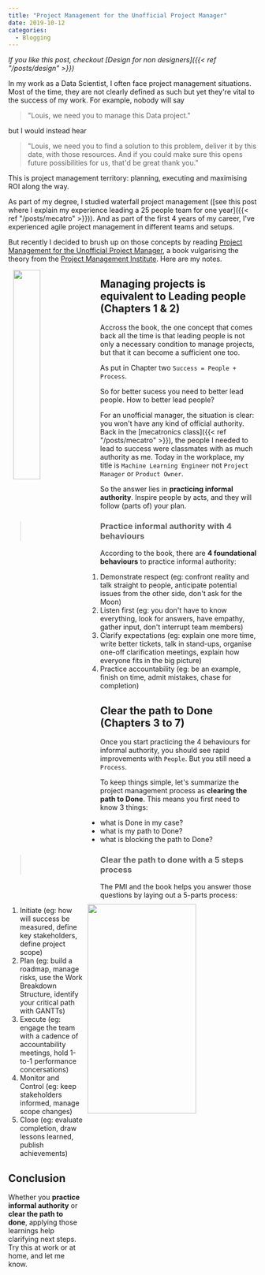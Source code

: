 ```yaml
---
title: "Project Management for the Unofficial Project Manager"
date: 2019-10-12
categories:
  - Blogging
---
```


*If you like this post, checkout [Design for non designers]({{< ref "/posts/design" >}})*

In my work as a Data Scientist, I often face project management situations. Most of the time, they are not clearly defined as such but yet they're vital to the success of my work. For example, nobody will say

> "Louis, we need you to manage this Data project."

but I would instead hear

> "Louis, we need you to find a solution to this problem, deliver it by this date, with those resources. And if you could make sure this opens future possibilities for us, that'd be great thank you."

This is project management territory: planning, executing and maximising ROI along the way.

As part of my degree, I studied waterfall project management ([see this post where I explain my experience leading a 25 people team for one year]({{< ref "/posts/mecatro" >}})). And as part of the first 4 years of my career, I've experienced agile project management in different teams and setups.

But recently I decided to brush up on those concepts by reading [Project Management for the Unofficial Project Manager](https://www.goodreads.com/book/show/22859860-project-management-for-the-unofficial-project-manager), a book vulgarising the theory from the [Project Management Institute](https://www.pmi.org/). Here are my notes.

<img src="https://images-na.ssl-images-amazon.com/images/I/81RGtC920EL.jpg"  width="33%" height="33%" style="float: left; margin: 0 2%;">

## Managing projects is equivalent to Leading people (Chapters 1 & 2)

Accross the book, the one concept that comes back all the time is that leading people is not only a necessary condition to manage projects, but that it can become a sufficient one too.

As put in Chapter two `Success = People + Process`.

So for better sucess you need to better lead people. How to better lead people?

For an unofficial manager, the situation is clear: you won't have any kind of official authority. Back in the [mecatronics class]({{< ref "/posts/mecatro" >}}), the people I needed to lead to success were classmates with as much authority as me. Today in the workplace, my title is `Machine Learning Engineer` not `Project Manager` or `Product Owner`.

So the answer lies in **practicing informal authority**. Inspire people by acts, and they will follow (parts of) your plan.

> ### Practice informal authority with 4 behaviours

According to the book, there are **4 foundational behaviours** to practice informal authority:

1. Demonstrate respect (eg: confront reality and talk straight to people, anticipate potential issues from the other side, don't ask for the Moon)
1. Listen first (eg: you don't have to know everything, look for answers, have empathy, gather input, don't interrupt team members)
1. Clarify expectations (eg: explain one more time, write better tickets, talk in stand-ups, organise one-off clarification meetings, explain how everyone fits in the big picture)
1. Practice accountability (eg: be an example, finish on time, admit mistakes, chase for completion)

<img src="https://www.pmi.org/-/media/pmi/other-images/logos/pmi_logo_ogshare.png?v=a5703389-c37e-4aee-9aad-b7540f5c6c54"  width="66%" height="33%" style="float: right; margin: 0 2%;">

## Clear the path to Done (Chapters 3 to 7)

Once you start practicing the 4 behaviours for informal authority, you should see rapid improvements with `People`. But you still need a `Process`.

To keep things simple, let's summarize the project management process as **clearing the path to Done**. This means you first need to know 3 things:

- what is Done in my case?
- what is my path to Done?
- what is blocking the path to Done?

> ### Clear the path to done with a 5 steps process

The PMI and the book helps you answer those questions by laying out a 5-parts process:

1. Initiate (eg: how will success be measured, define key stakeholders, define project scope)
1. Plan (eg: build a roadmap, manage risks, use the Work Breakdown Structure, identify your critical path with GANTTs)
1. Execute (eg: engage the team with a cadence of accountability meetings, hold 1-to-1 performance concersations)
1. Monitor and Control (eg: keep stakeholders informed, manage scope changes)
1. Close (eg: evaluate completion, draw lessons learned, publish achievements)

## Conclusion

Whether you **practice informal authority** or **clear the path to done**, applying those learnings help clarifying next steps. Try this at work or at home, and let me know.
